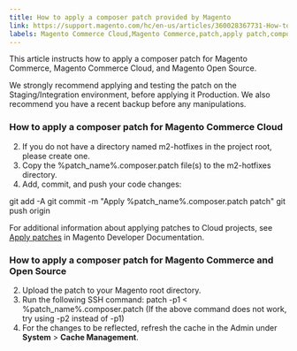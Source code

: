 ```yaml
---
title: How to apply a composer patch provided by Magento
link: https://support.magento.com/hc/en-us/articles/360028367731-How-to-apply-a-composer-patch-provided-by-Magento
labels: Magento Commerce Cloud,Magento Commerce,patch,apply patch,composer,git,how to
---
```


This article instructs how to apply a composer patch for Magento Commerce, Magento Commerce Cloud, and Magento Open Source.

 We strongly recommend applying and testing the patch on the Staging/Integration environment, before applying it Production. We also recommend you have a recent backup before any manipulations.

 ### How to apply a composer patch for Magento Commerce Cloud

 
 2. If you do not have a directory named m2-hotfixes in the project root, please create one.
 4. Copy the %patch\_name%.composer.patch file(s) to the m2-hotfixes directory.
 6.  Add, commit, and push your code changes:

 git add -A  git commit -m "Apply %patch\_name%.composer.patch patch" git push origin 
 
 For additional information about applying patches to Cloud projects, see [Apply patches](https://devdocs.magento.com/cloud/project/project-patch.html) in Magento Developer Documentation.

 ### How to apply a composer patch for Magento Commerce and Open Source

 
 2. Upload the patch to your Magento root directory.
 4. Run the following SSH command: patch -p1 < %patch\_name%.composer.patch (If the above command does not work, try using -p2 instead of -p1)
 6. For the changes to be reflected, refresh the cache in the Admin under **System** > **Cache Management**.
 
